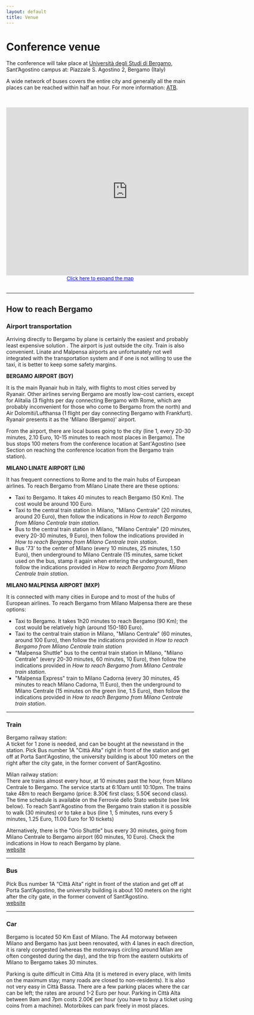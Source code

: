 ```yaml
---
layout: default
title: Venue
---
```


# Conference venue

The conference will take place at <a href="https://www.unibg.it" target="_blank">Università degli Studi di Bergamo</a>, Sant’Agostino campus at: Piazzale S. Agostino 2, Bergamo (Italy)

A wide network of buses covers the entire city and generally all the main places can be reached within half an hour. For more information: <a href="https://www.atb.bergamo.it/en" target="_blank">ATB</a>.

<br/>

<div style="text-align: center; margin-left: auto; margin-right: auto; padding-top: 1em;">
	<iframe width="650" height="450" frameborder="0" scrolling="no" marginheight="0" marginwidth="0" src="https://www.google.com/maps/d/u/0/embed?mid=15nvpnI0QHpTxJ9xqTuMRSpULsHP6cKv3">
	</iframe>
	<div>
		<a class="popup" style="color: rgb(0, 0, 255); text-align: left; font-size: small;" href="https://drive.google.com/open?id=15nvpnI0QHpTxJ9xqTuMRSpULsHP6cKv3&amp;usp=sharing">
				Click here to expand the map
		</a>
	</div>
</div>

<br/>

--------------------------------------------------------------------------------

## How to reach Bergamo

### Airport transportation

Arriving directly to Bergamo by plane is
certainly the easiest and probably least
expensive solution . The airport is just outside
the city. Train is also convenient. Linate and
Malpensa airports are unfortunately not well
integrated with the transportation system and if
one is not willing to use the taxi, it is better
to keep some safety margins. 


**BERGAMO AIRPORT (BGY)**

It is the main Ryanair hub in Italy, with flights to most cities served by
Ryanair. Other airlines serving Bergamo are mostly low-cost carriers, except for
Alitalia (3 flights per day connecting Bergamo with Rome, which are probably
inconvenient for those who come to Bergamo from the north) and Air
Dolomiti/Lufthansa (1 flight per day connecting Bergamo with Frankfurt). Ryanair
presents it as the 'Milano (Bergamo)' airport.

From the airport, there are local buses going to the city (line 1, every 20-30
minutes, 2.10 Euro, 10-15 minutes to reach most places in Bergamo). The bus
stops 100 meters from the conference location at Sant'Agostino (see Section on
reaching the conference location from the Bergamo train station).


**MILANO LINATE AIRPORT (LIN)**

It has frequent connections to Rome and to the main hubs of European airlines.
To reach Bergamo from Milano Linate there are these options:

<ul class="list-group">
	<li class="list-group-item">Taxi to Bergamo. It takes 40 minutes to reach Bergamo (50 Km). The cost would be around 100 Euro.</li>
	<li class="list-group-item">Taxi to the central train station in Milano, "Milano Centrale" (20 minutes, around 20 Euro), then follow the indications in <i>How to reach Bergamo from Milano Centrale train station</i>.</li>
	<li class="list-group-item">Bus to the central train station in Milano, "Milano Centrale" (20 minutes, every 20-30 minutes, 9 Euro), then follow the indications provided in <i>How to reach Bergamo from Milano Centrale train station</i>.</li>
	<li class="list-group-item">Bus '73' to the center of Milano (every 10 minutes, 25 minutes, 1.50 Euro), then underground to Milano Centrale (15 minutes, same ticket used on the bus, stamp it again when entering the underground), then follow the indications provided in <i>How to reach Bergamo from Milano Centrale train station</i>.</li>
</ul>


**MILANO MALPENSA AIRPORT (MXP)**

It is connected with many cities in Europe and to most of the
hubs of European airlines. To reach Bergamo from Milano Malpensa
there are these options:

<ul class="list-group">
	<li class="list-group-item">Taxi to Bergamo. It takes 1h20 minutes to reach Bergamo (90 Km); the cost would be relatively high (around 150-180 Euro).</li>
	<li class="list-group-item">Taxi to the central train station in Milano, "Milano Centrale" (60 minutes, around 100 Euro), then follow the indications provided in <i>How to reach Bergamo from Milano Centrale train station</i></li>
	<li class="list-group-item">"Malpensa Shuttle" bus to the central train station in Milano, "Milano Centrale" (every 20-30 minutes, 60 minutes, 10 Euro), then follow the indications provided in <i>How to reach Bergamo from Milano Centrale train station</i>.</li>
	<li class="list-group-item">"Malpensa Express" train to Milano Cadorna (every 30 minutes, 45 minutes to reach Milano Cadorna, 11 Euro), then the underground to Milano Centrale (15 minutes on the green line, 1.5 Euro), then follow the indications provided in <i>How to reach Bergamo from Milano Centrale train station</i>.</li>
</ul>

--------------------------------------------------------------------------------

### Train

Bergamo railway station:  
A ticket for 1 zone is needed, and can be bought at the newsstand in the
station. Pick Bus number 1A "Città Alta" right in front of the station and get
off at Porta Sant'Agostino, the university building is about 100 meters on the
right after the city gate, in the former convent of Sant’Agostino.

Milan railway station:  
There are trains almost every hour, at 10 minutes past the hour, from Milano
Centrale to Bergamo. The service starts at 6:10am until 10:10pm. The trains take
48m to reach Bergamo (price: 8.30€ first class; 5.50€ second class). The time
schedule is available on the Ferrovie dello Stato website (see link below).
To reach Sant'Agostino from the Bergamo train station
it is possible to walk (30 minutes) or to take a bus (line 1, 5 minutes, runs
every 5 minutes, 1.25 Euro, 11.00 Euro for 10 tickets)

Alternatively, there is the "Orio Shuttle" bus every 30 minutes, going from
Milano Centrale to Bergamo airport (60 minutes, 10 Euro). Check the indications
in How to reach Bergamo by plane.  
[website](https://www.trenitalia.com)

--------------------------------------------------------------------------------

### Bus

Pick Bus number 1A “Città Alta” right in front of the station and get
off at Porta Sant’Agostino, the university building is about 100 meters on the
right after the city gate, in the former convent of Sant’Agostino.  
[website](https://www.atb.bergamo.it/en)

--------------------------------------------------------------------------------

### Car
Bergamo is located 50 Km East of Milano. The A4 motorway between Milano and
Bergamo has just been renovated, with 4 lanes in each direction, it is rarely
congested (whereas the motorways circling around Milan are often congested
during the day), and the trip from the eastern outskirts of Milano to Bergamo
takes 30 minutes.

Parking is quite difficult in Città Alta (it is metered in every place, with
limits on the maximum stay; many roads are closed to non-residents). It is also
not very easy in Città Bassa. There are a few parking places where the car can
be left; the rates are around 1-2 Euro per hour. Parking in Città Alta between
9am and 7pm costs 2.00€ per hour (you have to buy a ticket using coins from a
machine). Motorbikes can park freely in most places. 
